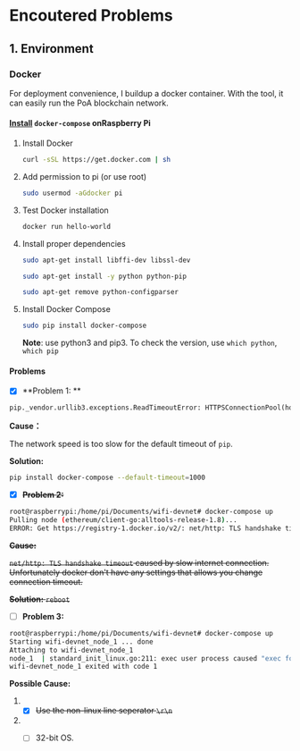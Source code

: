 
# Encoutered Problems

## 1. Environment

### Docker

For deployment convenience, I buildup a docker container. With the tool, it can easily run the PoA blockchain network.

#### **[Install](https://dev.to/rohansawant/installing-docker-and-docker-compose-on-the-raspberry-pi-in-5-simple-steps-3mgl) `docker-compose` onRaspberry Pi**

1. Install Docker

   ```bash
   curl -sSL https://get.docker.com | sh
   ```

2. Add permission to pi (or use root)

   ```bash
   sudo usermod -aGdocker pi
   ```

3. Test Docker installation

   ```bash
   docker run hello-world
   ```

4. Install proper dependencies

   ```bash
   sudo apt-get install libffi-dev libssl-dev
   
   sudo apt-get install -y python python-pip
   
   sudo apt-get remove python-configparser
   ```

5. Install Docker Compose

   ```bash
   sudo pip install docker-compose
   ```

   **Note**: use python3 and pip3. To check the version, use `which python`, `which pip`

#### Problems

- [x] **Problem 1: **

```python
pip._vendor.urllib3.exceptions.ReadTimeoutError: HTTPSConnectionPool(host='files.pythonhosted.org', port=443): Read timed out.
```

**Cause：**

The network speed is too slow for the default timeout of `pip`.

**Solution:**

```bash
pip install docker-compose --default-timeout=1000
```

- [x] ~~**Problem 2:**~~

```bash
root@raspberrypi:/home/pi/Documents/wifi-devnet# docker-compose up
Pulling node (ethereum/client-go:alltools-release-1.8)...
ERROR: Get https://registry-1.docker.io/v2/: net/http: TLS handshake timeout
```

~~**Cause:**~~

~~`net/http: TLS handshake timeout` caused by slow internet connection. Unfortunately docker don't have any settings that allows you change connection timeout.~~

~~**Solution:** `reboot`~~

- [ ] **Problem 3:**

```bash
root@raspberrypi:/home/pi/Documents/wifi-devnet# docker-compose up
Starting wifi-devnet_node_1 ... done
Attaching to wifi-devnet_node_1
node_1  | standard_init_linux.go:211: exec user process caused "exec format error"
wifi-devnet_node_1 exited with code 1
```

**Possible Cause:**

1. - [x] ~~Use the non-linux line seperator `\r\n`~~  

2. - [ ] 32-bit OS.

